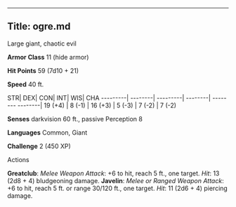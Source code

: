 -------------------------
Title: ogre.md
-------------------------


Large giant, chaotic evil

**Armor Class** 11 (hide armor)

**Hit Points** 59 (7d10 + 21)

**Speed** 40 ft.

  STR|       DEX|      CON|       INT|      WIS|      CHA
  ---------| --------| ---------| --------| -------- --------|
   19 (+4)   | 8 (-1)   | 16 (+3)   | 5 (-3)   | 7 (-2)   | 7 (-2)

**Senses** darkvision 60 ft., passive Perception 8

**Languages** Common, Giant

**Challenge** 2 (450 XP)


Actions

**Greatclub**: *Melee Weapon Attack*: +6 to hit, reach 5 ft.,
    one target. *Hit*: 13 (2d8 + 4) bludgeoning damage.
**Javelin**: *Melee or Ranged Weapon Attack*: +6 to hit, reach 5 ft.
    or range 30/120 ft., one target. *Hit*: 11 (2d6 + 4)
    piercing damage.

